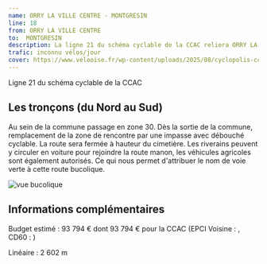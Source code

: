 ```yaml
---
name: ORRY LA VILLE CENTRE - MONTGRESIN
line: 18
from: ORRY LA VILLE CENTRE 
to:  MONTGRESIN 
description: La ligne 21 du schéma cyclable de la CCAC reliera ORRY LA VILLE CENTRE  à MONTGRESIN 
trafic: inconnu vélos/jour
cover: https://www.velooise.fr/wp-content/uploads/2025/08/cyclopolis-ccac-21.jpg
---
```

Ligne 21 du schéma cyclable de la CCAC  
## Les tronçons (du Nord au Sud)
Au sein de la commune passage en zone 30.
Dès la sortie de la commune, remplacement de la zone de rencontre par une impasse avec débouché cyclable. La route sera fermée à hauteur du cimetière. Les riverains peuvent y circuler en voiture pour rejoindre la route manon, les véhicules agricoles sont également autorisés. Ce qui nous permet d'attribuer le nom de voie verte à cette route bucolique.

![vue bucolique](https://www.velooise.fr/wp-content/uploads/2025/08/orry-rue-du-moulin.jpeg)
## Informations complémentaires

Budget estimé : 93 794 € dont 93 794 € pour la CCAC (EPCI Voisine : , CD60 : )

Linéaire : 2 602 m

